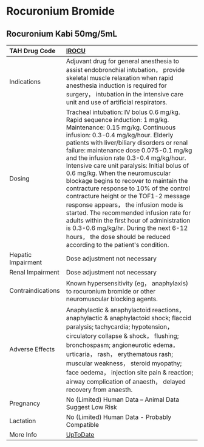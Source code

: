 # Rocuronium Bromide

## Rocuronium Kabi 50mg/5mL

| TAH Drug Code      | [IROCU](https://www.tahsda.org.tw/drugs/hissearch.php?drug_code=IROCU)                                                                                                                                                                                                                                                                                                                                                                                                                                                                                                                                                                                                                                                                                         |
|:-------------------|:---------------------------------------------------------------------------------------------------------------------------------------------------------------------------------------------------------------------------------------------------------------------------------------------------------------------------------------------------------------------------------------------------------------------------------------------------------------------------------------------------------------------------------------------------------------------------------------------------------------------------------------------------------------------------------------------------------------------------------------------------------------|
| Indications        | Adjuvant drug for general anesthesia to assist endobronchial intubation， provide skeletal muscle relaxation when rapid anesthesia induction is required for surgery， intubation in the intensive care unit and use of artificial respirators.                                                                                                                                                                                                                                                                                                                                                                                                                                                                                                                |
| Dosing             | Tracheal intubation: IV bolus 0.6 mg/kg. Rapid sequence induction: 1 mg/kg. Maintenance: 0.15 mg/kg. Continuous infusion: 0.3-0.4 mg/kg/hour. Elderly patients with liver/biliary disorders or renal failure: maintenance dose 0.075-0.1 mg/kg and the infusion rate 0.3-0.4 mg/kg/hour. Intensive care unit paralysis: Initial bolus of 0.6 mg/kg. When the neuromuscular blockage begins to recover to maintain the contracture response to 10% of the control contracture height or the TOF1-2 message response appears， the infusion mode is started. The recommended infusion rate for adults within the first hour of administration is 0.3-0.6 mg/kg/hr. During the next 6-12 hours， the dose should be reduced according to the patient's condition. |
| Hepatic Impairment | Dose adjustment not necessary                                                                                                                                                                                                                                                                                                                                                                                                                                                                                                                                                                                                                                                                                                                                  |
| Renal Impairment   | Dose adjustment not necessary                                                                                                                                                                                                                                                                                                                                                                                                                                                                                                                                                                                                                                                                                                                                  |
| Contraindications  | Known hypersensitivity (eg， anaphylaxis) to rocuronium bromide or other neuromuscular blocking agents.                                                                                                                                                                                                                                                                                                                                                                                                                                                                                                                                                                                                                                                        |
| Adverse Effects    | Anaphylactic & anaphylactoid reactions， anaphylactic & anaphylactoid shock; flaccid paralysis; tachycardia; hypotension， circulatory collapse & shock， flushing; bronchospasm; angioneurotic edema， urticaria， rash， erythematous rash; muscular weakness， steroid myopathy; face oedema， injection site pain & reaction; airway complication of anaesth， delayed recovery from anaesth.                                                                                                                                                                                                                                                                                                                                                              |
| Pregnancy          | No (Limited) Human Data – Animal Data Suggest Low Risk                                                                                                                                                                                                                                                                                                                                                                                                                                                                                                                                                                                                                                                                                                         |
| Lactation          | No (Limited) Human Data - Probably Compatible                                                                                                                                                                                                                                                                                                                                                                                                                                                                                                                                                                                                                                                                                                                  |
| More Info          | [UpToDate](https://www.uptodate.com/contents/rocuronium-drug-information)                                                                                                                                                                                                                                                                                                                                                                                                                                                                                                                                                                                                                                                                                      |

